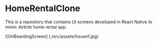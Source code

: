 # HomeRentalClone

This is a repository that contains UI screens developed in React Native to mimic Airbnb home rental app.

![OnBoardingScreen]
(./src/assets/house1.jpg)
